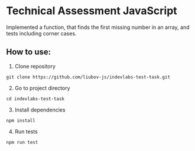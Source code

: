 # Technical Assessment JavaScript

Implemented a function, that finds the first missing number in an array, and tests including corner cases.

## How to use:
1. Clone repository
```
git clone https://github.com/liubov-js/indevlabs-test-task.git
```
2. Go to project directory
```
cd indevlabs-test-task
```
3. Install dependencies
```
npm install
```
4. Run tests
```
npm run test
```
